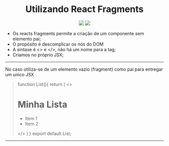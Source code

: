 <h1 align="center"> Utilizando React Fragments </h1>

<p align="center">
<img src="http://img.shields.io/static/v1?label=STATUS&message=EM%20DESENVOLVIMENTO&color=GREEN&style=for-the-badge"/>
<img src="https://img.shields.io/static/v1?label=Linguagem de programação&message=React&color=d3d523&style=for-the-badge&logo=React"/>
</p>

<p>

* Os reacts fragments permite a criação de um componente sem elemento pai;
* O propósito é descomplicar os nós do DOM
* A sintaxe é <> e </>, não há um nome para a tag;
* Criamos no próprio JSX;

</p>

<hr/>

<p>
No caso utiliza-se de um elemento vazio (fragment) como pai para entregar um unico JSX

>function List(){
>    return (
>        <>
>            <h1>Minha Lista</h1>
>            <ul>
>                <li>Item 1</li>
>                <li>Item 2</li>
>            </ul>
>        </>
>    )
>}
> export default List;

</p>
<hr/>